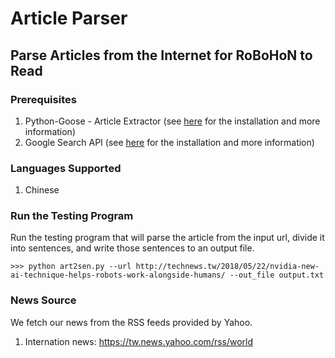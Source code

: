 # Article Parser

## Parse Articles from the Internet for RoBoHoN to Read

### Prerequisites

1. Python-Goose - Article Extractor (see [here](https://github.com/grangier/python-goose) for the installation and more information) 
2. Google Search API (see [here](https://github.com/abenassi/Google-Search-API) for the installation and more information)

### Languages Supported

1. Chinese

### Run the Testing Program

Run the testing program that will parse the article from the input url, divide it into sentences, and write those sentences to an output file.
```
>>> python art2sen.py --url http://technews.tw/2018/05/22/nvidia-new-ai-technique-helps-robots-work-alongside-humans/ --out_file output.txt
```

### News Source

We fetch our news from the RSS feeds provided by Yahoo.
1. Internation news: https://tw.news.yahoo.com/rss/world
